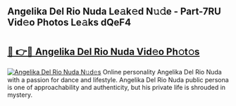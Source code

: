 ## Angelika Del Rio Nuda Le𝚊k𝚎d N𝚞𝚍e - Part-7RU Vid𝚎o Photos Le𝚊ks dQeF4

# <h2><a href="http://fbbo5zf.evod.top/?m=Angelika+Del+Rio+Nuda">🔗 👉🔴 Angelika Del Rio Nuda Vid𝚎o Ph𝚘t𝚘s</a></h2>

[![Angelika Del Rio Nuda N𝚞d𝚎s](https://i.imgur.com/8V9OHl7.gif)](http://fbbo5zf.evod.top/?m=Angelika+Del+Rio+Nuda)
Online personality Angelika Del Rio Nuda with a passion for dance and lifestyle. Angelika Del Rio Nuda public persona is one of approachability and authenticity, but his private life is shrouded in mystery. 
